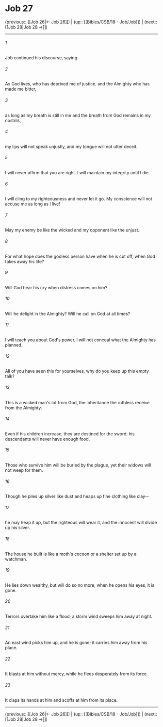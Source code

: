 # Job 27

(previous:: [[Job 26|← Job 26]]) | (up:: [[Bibles/CSB/18 - Job/Job]]) | (next:: [[Job 28|Job 28 →]])

***


###### 1 
Job continued his discourse, saying: 

###### 2 
As God lives, who has deprived me of justice, and the Almighty who has made me bitter, 

###### 3 
as long as my breath is still in me and the breath from God remains in my nostrils, 

###### 4 
my lips will not speak unjustly, and my tongue will not utter deceit. 

###### 5 
I will never affirm that you are right. I will maintain my integrity until I die. 

###### 6 
I will cling to my righteousness and never let it go. My conscience will not accuse me as long as I live! 

###### 7 
May my enemy be like the wicked and my opponent like the unjust. 

###### 8 
For what hope does the godless person have when he is cut off, when God takes away his life? 

###### 9 
Will God hear his cry when distress comes on him? 

###### 10 
Will he delight in the Almighty? Will he call on God at all times? 

###### 11 
I will teach you about God's power. I will not conceal what the Almighty has planned. 

###### 12 
All of you have seen this for yourselves, why do you keep up this empty talk? 

###### 13 
This is a wicked man's lot from God, the inheritance the ruthless receive from the Almighty. 

###### 14 
Even if his children increase, they are destined for the sword; his descendants will never have enough food. 

###### 15 
Those who survive him will be buried by the plague, yet their widows will not weep for them. 

###### 16 
Though he piles up silver like dust and heaps up fine clothing like clay-- 

###### 17 
he may heap it up, but the righteous will wear it, and the innocent will divide up his silver. 

###### 18 
The house he built is like a moth's cocoon or a shelter set up by a watchman. 

###### 19 
He lies down wealthy, but will do so no more; when he opens his eyes, it is gone. 

###### 20 
Terrors overtake him like a flood; a storm wind sweeps him away at night. 

###### 21 
An east wind picks him up, and he is gone; it carries him away from his place. 

###### 22 
It blasts at him without mercy, while he flees desperately from its force. 

###### 23 
It claps its hands at him and scoffs at him from its place.

***

(previous:: [[Job 26|← Job 26]]) | (up:: [[Bibles/CSB/18 - Job/Job]]) | (next:: [[Job 28|Job 28 →]])
